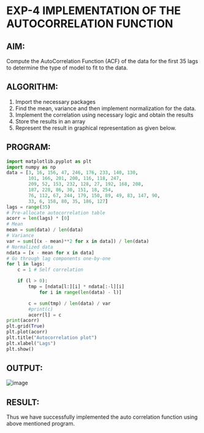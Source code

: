 # EXP-4 IMPLEMENTATION OF THE AUTOCORRELATION FUNCTION 

## AIM:

Compute the AutoCorrelation Function (ACF) of the data for the first 35 lags to determine the type of model to fit to the data.

## ALGORITHM:
1) Import the necessary packages
2) Find the mean, variance and then implement normalization for the data.
3) Implement the correlation using necessary logic and obtain the results
4) Store the results in an array
5) Represent the result in graphical representation as given below.

## PROGRAM:

```python
import matplotlib.pyplot as plt
import numpy as np
data = [3, 16, 156, 47, 246, 176, 233, 140, 130,
        101, 166, 201, 200, 116, 118, 247,
        209, 52, 153, 232, 128, 27, 192, 168, 208,
        187, 228, 86, 30, 151, 18, 254,
        76, 112, 67, 244, 179, 150, 89, 49, 83, 147, 90,
        33, 6, 158, 80, 35, 186, 127]
lags = range(35)
# Pre-allocate autocorrelation table
acorr = len(lags) * [0]
# Mean
mean = sum(data) / len(data)
# Variance
var = sum([(x - mean)**2 for x in data]) / len(data)
# Normalized data
ndata = [x - mean for x in data]
# Go through lag components one-by-one
for l in lags:
    c = 1 # Self correlation

    if (l > 0):
        tmp = [ndata[l:][i] * ndata[:-l][i]
            for i in range(len(data) - l)]

        c = sum(tmp) / len(data) / var
        #print(c)
        acorr[l] = c
print(acorr)
plt.grid(True)
plt.plot(acorr)
plt.title("Autocorrelation plot")
plt.xlabel("Lags")
plt.show()
```
## OUTPUT:
![image](https://github.com/gpavithra673/Exp-4-Compute-the-AutoCorrelation-Function-ACF-/assets/93427264/0f66c181-7c72-4140-acd7-a8cbc95109d8)

## RESULT: 
Thus we have successfully implemented the auto correlation function using above mentioned program.
